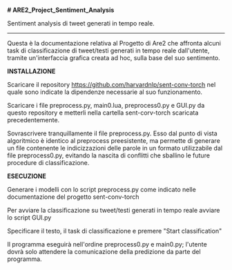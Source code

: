 **# ARE2_Project_Sentiment_Analysis**

Sentiment analysis di tweet generati in tempo reale.

__________________________________________________________

Questa è la documentazione relativa al Progetto di Are2 che affronta alcuni task di classificazione di tweet/testi generati in tempo reale dall'utente, tramite un'interfaccia grafica creata ad hoc, sulla base del suo sentimento.

**INSTALLAZIONE**

Scaricare il repository https://github.com/harvardnlp/sent-conv-torch nel quale sono indicate la dipendenze necessarie al suo funzionamento.

Scaricare i file preprocess.py, main0.lua, preprocess0.py e GUI.py da questo repository e metterli nella cartella sent-corv-torch scaricata precedentemente.

Sovrascrivere tranquillamente il file preprocess.py. Esso dal punto di vista algoritmico è identico al preprocess preesistente, ma permette di generare un file contenente le indicizzazioni delle parole in un formato utilizzabile dal file preprocess0.py, evitando la nascita di conflitti che sballino le future procedure di classificazione.


**ESECUZIONE**

Generare i modelli con lo script preprocess.py come indicato nelle documentazione del progetto sent-conv-torch

Per avviare la classificazione su tweet/testi generati in tempo reale avviare lo script GUI.py

Specificare il testo, il task di classificazione e premere "Start classification"

Il programma eseguirà nell'ordine preprocess0.py e main0.py; l'utente dovrà solo attendere la comunicazione della predizione da parte del programma.
